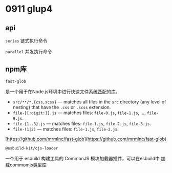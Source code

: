 # 0911 glup4

## api

`series`  链式执行命令

`parallel` 并发执行命令

## npm库

`fast-glob`

是一个用于在Node.js环境中进行快速文件系统匹配的库。

- `src/**/*.{css,scss}` — matches all files in the `src` directory (any level of nesting) that have the `.css` or `.scss` extension.
- `file-[[:digit:]].js` — matches files: `file-0.js`, `file-1.js`, …, `file-9.js`.
- `file-{1..3}.js` — matches files: `file-1.js`, `file-2.js`, `file-3.js`.
- `file-(1|2)` — matches files: `file-1.js`, `file-2.js`.

[https://github.com/mrmlnc/fast-glob](https://github.com/mrmlnc/fast-glob)

`@esbuild-kit/cjs-loader`

一个用于 esbuild 构建工具的 CommonJS 模块加载器插件，可以在esbuild中 加载commomjs类型库